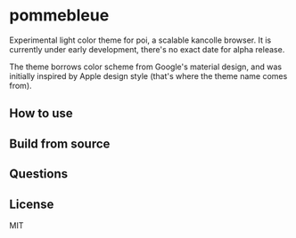 # pommebleue
Experimental light color theme for poi, a scalable kancolle browser. It is currently under early development, there's no exact date for alpha release.

The theme borrows color scheme from Google's material design, and was initially inspired by Apple design style (that's where the theme name comes from).

## How to use

## Build from source

## Questions

## License
MIT
